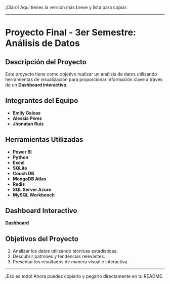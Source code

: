 ¡Claro! Aquí tienes la versión más breve y lista para copiar:

---

# Proyecto Final - 3er Semestre: Análisis de Datos

## Descripción del Proyecto

Este proyecto tiene como objetivo realizar un análisis de datos utilizando herramientas de visualización para proporcionar información clave a través de un **Dashboard interactivo**.

## Integrantes del Equipo

* **Emily Galeas**
* **Alessia Pérez**
* **Jhonatan Ruiz**

## Herramientas Utilizadas

* **Power BI**
* **Python**
* **Excel**
* **SQLite**
* **Couch DB**
* **MongoDB Atlas**
* **Redis**
* **SQL Server Azure**
* **MySQL Workbench**

## Dashboard Interactivo

[**Dashboard**](https://app.powerbi.com/view?r=eyJrIjoiZTk2YmZlYTgtYmMzYi00NTFiLTg1MjEtNzhiZjljYTM4Zjk1IiwidCI6IjY4MmE0ZTZhLWE3N2YtNDk1OC1hM2FjLTllMjY2ZDE4YWEzNyIsImMiOjR9)

## Objetivos del Proyecto

1. Analizar los datos utilizando técnicas estadísticas.
2. Descubrir patrones y tendencias relevantes.
3. Presentar los resultados de manera visual e interactiva.

---

¡Eso es todo! Ahora puedes copiarlo y pegarlo directamente en tu README.

